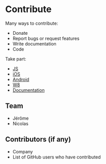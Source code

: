 # Contribute

Many ways to contribute:

* Donate
* Report bugs or request features
* Write documentation
* Code

Take part:

* [JS](contribute/js)
* [iOS](contribute/ios)
* [Android](contribute/android)
* [W8](contribute/w8)
* [Documentation](contribute/documentation)

## Team

* Jérôme
* Nicolas

## Contributors (if any)

* Company
* List of GitHub users who have contributed